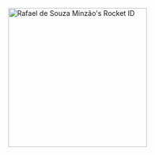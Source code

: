 <a href="https://app.rocketseat.com.br/me/rmsampa1"><img src="https://app.rocketseat.com.br/api/rocketid/share?slug=rmsampa1&type=card" width="280" alt="Rafael de Souza Minzão's Rocket ID"/></a>
